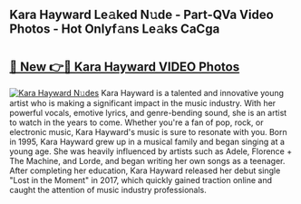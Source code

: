## Kara Hayward Le𝚊ked N𝚞de - Part-QVa Video Photos - Hot Onlyf𝚊ns Le𝚊ks CaCga

# <h2><a href="http://ab7801.deff.icu/?id=Kara+Hayward">🔗 New 👉🔴 Kara Hayward VIDEO Photos</a></h2>

[![Kara Hayward N𝚞des](https://i.imgur.com/rIISA9y.gif)](http://ab7801.deff.icu/?id=Kara+Hayward)
Kara Hayward is a talented and innovative young artist who is making a significant impact in the music industry. With her powerful vocals, emotive lyrics, and genre-bending sound, she is an artist to watch in the years to come. Whether you're a fan of pop, rock, or electronic music, Kara Hayward's music is sure to resonate with you. Born in 1995, Kara Hayward grew up in a musical family and began singing at a young age. She was heavily influenced by artists such as Adele, Florence + The Machine, and Lorde, and began writing her own songs as a teenager. After completing her education, Kara Hayward released her debut single "Lost in the Moment" in 2017, which quickly gained traction online and caught the attention of music industry professionals.
